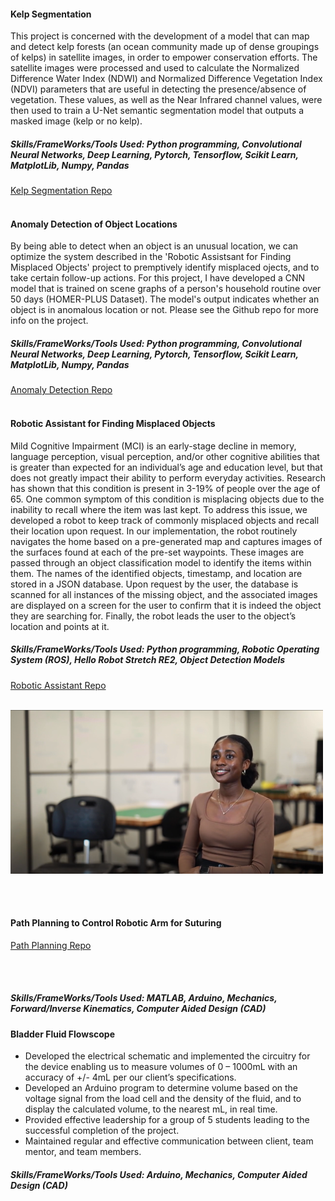 #### Kelp Segmentation 
This project is concerned with the development of a model that can map and detect kelp forests (an ocean community made up of dense groupings of kelps) in satellite images, in order to empower conservation efforts. The satellite images were processed and used to calculate the Normalized Difference Water Index (NDWI) and Normalized Difference Vegetation Index (NDVI) parameters that are useful in detecting the presence/absence of vegetation. These values, as well as the Near Infrared channel values, were then used to train a U-Net semantic segmentation model that outputs a masked image (kelp or no kelp).

##### Skills/FrameWorks/Tools Used: Python programming, Convolutional Neural Networks, Deep Learning, Pytorch, Tensorflow, Scikit Learn, MatplotLib, Numpy, Pandas

[Kelp Segmentation Repo](https://github.com/nadira30/kelp_segmentation)
<br/><br/>

#### Anomaly Detection of Object Locations
By being able to detect when an object is an unusual location, we can optimize the system described in the 'Robotic Assistsant for Finding Misplaced Objects' project to premptively identify misplaced ojects, and to take certain follow-up actions. For this project, I have developed a CNN model that is trained on scene graphs of a person's household routine over 50 days (HOMER-PLUS Dataset). The model's output indicates whether an object is in anomalous location or not. Please see the Github repo for more info on the project. 

##### Skills/FrameWorks/Tools Used: Python programming, Convolutional Neural Networks, Deep Learning, Pytorch, Tensorflow, Scikit Learn, MatplotLib, Numpy, Pandas

[Anomaly Detection Repo](https://github.com/TofunmiSodimu/Novelty-Detection)
<br/><br/>

#### Robotic Assistant for Finding Misplaced Objects
Mild Cognitive Impairment (MCI) is an early-stage decline in memory, language perception, visual perception, and/or other cognitive abilities that is greater than expected for an individual’s age and education level, but that does not greatly impact their ability to perform everyday activities. Research has shown that this condition is present in 3-19% of people over the age of 65. One common symptom of this condition is misplacing objects due to the inability to recall where the item was last kept. To address this issue, we developed a robot to keep track of commonly misplaced objects and recall their location upon request. In our implementation, the robot routinely navigates the home based on a pre-generated map and captures images of the surfaces found at each of the pre-set waypoints. These images are passed through an object classification model to identify the items within them. The names of the identified objects, timestamp, and location are stored in a JSON database. Upon request by the user, the database is scanned for all instances of the missing object, and the associated images are displayed on a screen for the user to confirm that it is indeed the object they are searching for. Finally, the robot leads the user to the object’s location and points at it.

##### Skills/FrameWorks/Tools Used: Python programming, Robotic Operating System (ROS), Hello Robot Stretch RE2, Object Detection Models

[Robotic Assistant Repo](https://github.com/JuanRobledo12/blue_stretch)
<br/><br/>

[![Video describing process](static/assets/img/THUMBNAIL.png)](https://www.youtube.com/watch?v=QUB79UTbwvE)

<br/><br/>

#### Path Planning to Control Robotic Arm for Suturing

[Path Planning Repo](https://amritpal-001.github.io/projects/2022-medical-robotics-kinematics)

<br/><br/>

##### Skills/FrameWorks/Tools Used: MATLAB, Arduino, Mechanics, Forward/Inverse Kinematics, Computer Aided Design (CAD)

#### Bladder Fluid Flowscope
- Developed the electrical schematic and implemented the circuitry for the device enabling us to measure volumes of 0 – 1000mL with an accuracy of +/- 4mL per our client’s specifications.
- Developed an Arduino program to determine volume based on the voltage signal from the load cell and the density of the fluid, and to display the calculated volume, to the nearest mL, in real time.
- Provided effective leadership for a group of 5 students leading to the successful completion of the project.
- Maintained regular and effective communication between client, team mentor, and team members.

##### Skills/FrameWorks/Tools Used: Arduino, Mechanics, Computer Aided Design (CAD)
